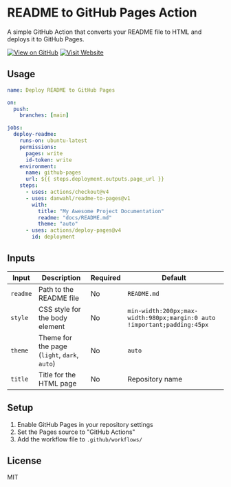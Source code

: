 # README to GitHub Pages Action

A simple GitHub Action that converts your README file to HTML and deploys it to GitHub Pages.

[![View on GitHub](https://img.shields.io/badge/View%20on-GitHub-blue)](https://github.com/danwahl/readme-to-pages-action)
[![Visit Website](https://img.shields.io/badge/Visit-Website-green)](https://danwahl.github.io/readme-to-pages-action/)

## Usage

```yaml
name: Deploy README to GitHub Pages

on:
  push:
    branches: [main]

jobs:
  deploy-readme:
    runs-on: ubuntu-latest
    permissions:
      pages: write
      id-token: write
    environment:
      name: github-pages
      url: ${{ steps.deployment.outputs.page_url }}
    steps:
      - uses: actions/checkout@v4
      - uses: danwahl/readme-to-pages@v1
        with:
          title: "My Awesome Project Documentation"
          readme: "docs/README.md"
          theme: "auto"
      - uses: actions/deploy-pages@v4
        id: deployment
```

## Inputs

| Input    | Description                                   | Required | Default                                                                 |
|----------|-----------------------------------------------|----------|-------------------------------------------------------------------------|
| `readme` | Path to the README file                       | No       | `README.md`                                                             |
| `style`  | CSS style for the body element                | No       | `min-width:200px;max-width:980px;margin:0 auto !important;padding:45px` |
| `theme`  | Theme for the page (`light`, `dark`, `auto`)  | No       | `auto`                                                                  |
| `title`  | Title for the HTML page                       | No       | Repository name                                                         |

## Setup

1. Enable GitHub Pages in your repository settings
2. Set the Pages source to "GitHub Actions"
3. Add the workflow file to `.github/workflows/`

## License

MIT
